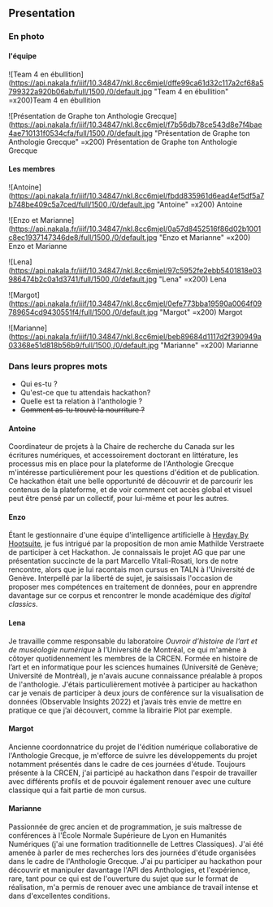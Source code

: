 ## Presentation

### En photo

#### l'équipe

![Team 4 en ébullition](https://api.nakala.fr/iiif/10.34847/nkl.8cc6mjel/dffe99ca61d32c117a2cf68a5799322a920b06ab/full/1500,/0/default.jpg "Team 4 en ébullition" =x200)Team 4 en ébullition

![Présentation de Graphe ton Anthologie Grecque](https://api.nakala.fr/iiif/10.34847/nkl.8cc6mjel/f7b56db78ce543d8e7f4bae4ae710131f0534cfa/full/1500,/0/default.jpg "Présentation de Graphe ton Anthologie Grecque" =x200) Présentation de Graphe ton Anthologie Grecque

#### Les membres
<!-- suggestion: on passe toutes les photos en noir et blanc pour que ce soit plus unifié? -->

![Antoine](https://api.nakala.fr/iiif/10.34847/nkl.8cc6mjel/fbdd835961d6ead4ef5df5a7b748be409c5a7ced/full/1500,/0/default.jpg "Antoine" =x200) Antoine

![Enzo et Marianne](https://api.nakala.fr/iiif/10.34847/nkl.8cc6mjel/0a57d8452516f86d02b1001c8ec1937147346de8/full/1500,/0/default.jpg "Enzo et Marianne" =x200) Enzo et Marianne

![Lena](https://api.nakala.fr/iiif/10.34847/nkl.8cc6mjel/97c5952fe2ebb5401818e03986474b2c0a1d3741/full/1500,/0/default.jpg "Lena" =x200) Lena

![Margot](https://api.nakala.fr/iiif/10.34847/nkl.8cc6mjel/0efe773bba19590a0064f09789654cd9430551f4/full/1500,/0/default.jpg "Margot" =x200) Margot

![Marianne](https://api.nakala.fr/iiif/10.34847/nkl.8cc6mjel/beb89684d1117d2f390949a03368e51d818b56b9/full/1500,/0/default.jpg "Marianne" =x200) Marianne

### Dans leurs propres mots

- Qui es-tu ?
- Qu'est-ce que tu attendais hackathon?
- Quelle est ta relation à l'anthologie ?
- ~~Comment as-tu trouvé la nourriture ?~~

#### Antoine

Coordinateur de projets à la Chaire de recherche du Canada sur les écritures numériques, et accessoirement doctorant en littérature, les processus mis en place pour la plateforme de l'Anthologie Grecque m'intéresse particulièrement pour les questions d'édition et de publication. Ce hackathon était une belle opportunité de découvrir et de parcourir les contenus de la plateforme, et de voir comment cet accès global et visuel peut être pensé par un collectif, pour lui-même et pour les autres.

#### Enzo

Étant le gestionnaire d'une équipe d'intelligence artificielle à [Heyday By Hootsuite](https://heyday.hootsuite.com/), je fus intrigué par la proposition de mon amie Mathilde Verstraete de participer à cet Hackathon. Je connaissais le projet AG que par une présentation succincte de la part Marcello Vitali-Rosati, lors de notre rencontre, alors que je lui racontais mon cursus en TALN à l'Université de Genève. Interpellé par la liberté de sujet, je saisissais l'occasion de proposer mes compétences en traitement de données, pour en apprendre davantage sur ce corpus et rencontrer le monde académique des *digital classics*.

#### Lena

Je travaille comme responsable du laboratoire *Ouvroir d’histoire de l’art et de muséologie numérique* à l’Université de Montréal, ce qui m'amène à côtoyer quotidennement les membres de la CRCEN. Formée en histoire de l’art et en informatique pour les sciences humaines (Université de Genève; Université de Montréal), je n'avais aucune connaissance préalable à propos de l'anthologie. J'étais particulièrement motivée à participer au hackathon car je venais de participer à deux jours de conférence sur la visualisation de données (Observable Insights 2022) et j’avais très envie de mettre en pratique ce que j’ai découvert, comme la librairie Plot par exemple.

#### Margot

Ancienne coordonnatrice du projet de l'édition numérique collaborative de l'Anthologie Grecque, je m'efforce de suivre les développements du projet notamment présentés dans le cadre de ces journées d'étude. Toujours présente à la CRCEN, j'ai participé au hackathon dans l'espoir de travailler avec différents profils et de pouvoir également renouer avec une culture classique qui a fait partie de mon cursus.

#### Marianne

Passionnée de grec ancien et de programmation, je suis maîtresse de conférences à l'École Normale Supérieure de Lyon en Humanités Numériques (j'ai une formation traditionnelle de Lettres Classiques). J'ai été amenée à parler de mes recherches lors des journées d'étude organisées dans le cadre de l'Anthologie Grecque. J'ai pu participer au hackathon pour découvrir et manipuler davantage l'API des Anthologies, et l'expérience, rare, tant pour ce qui est de l'ouverture du sujet que sur le format de réalisation, m'a permis de renouer avec une ambiance de travail intense et dans d'excellentes conditions.
